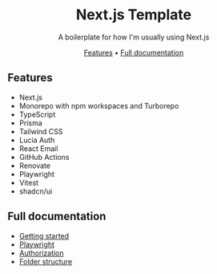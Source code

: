 <h1 align="center">Next.js Template</h1>

<p align="center">A boilerplate for how I'm usually using Next.js</p>

<p align="center">
  <a href="#features">Features</a> • <a href="#full-documentation">Full documentation</a>
</p>

## Features

- Next.js
- Monorepo with npm workspaces and Turborepo
- TypeScript
- Prisma
- Tailwind CSS
- Lucia Auth
- React Email
- GitHub Actions
- Renovate
- Playwright
- Vitest
- shadcn/ui

## Full documentation

- [Getting started](./docs/getting-started.md)
- [Playwright](./docs/playwright.md)
- [Authorization](./docs/authorization.md)
- [Folder structure](./docs/folder-structure.md)
